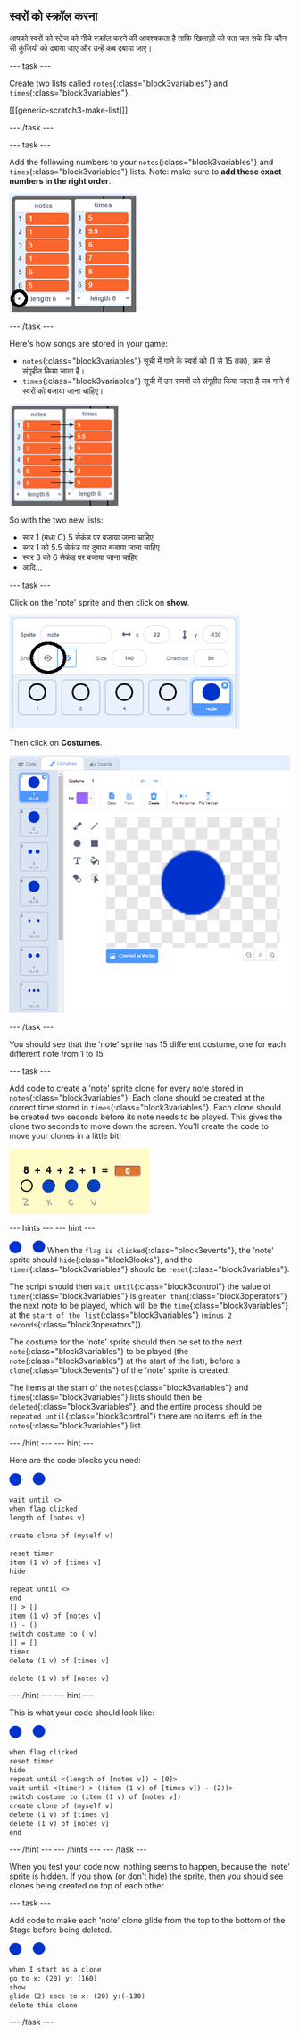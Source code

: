 ## स्वरों को स्क्रॉल करना

आपको स्वरों को स्टेज को नीचे स्क्रॉल करने की आवश्यकता है ताकि खिलाड़ी को पता चल सके कि कौन सी कुंजियों को दबाया जाए और उन्हें कब दबाया जाए।

\--- task \---

Create two lists called `notes`{:class="block3variables"} and `times`{:class="block3variables"}.

[[[generic-scratch3-make-list]]]

\--- /task \---

\--- task \---

Add the following numbers to your `notes`{:class="block3variables"} and `times`{:class="block3variables"} lists. Note: make sure to **add these exact numbers in the right order**.

![Add notes and times to lists](images/lists-add-annotated.png)

\--- /task \---

Here's how songs are stored in your game:

+ `notes`{:class="block3variables"} सूची में गाने के स्वरों को (1 से 15 तक), क्रम से संगृहीत किया जाता है।
+ `times`{:class="block3variables"} सूची में उन समयों को संगृहीत किया जाता है जब गाने में स्वरों को बजाया जाना चाहिए।

![Explaining lists](images/lists-explain.png)

So with the two new lists:

+ स्वर 1 (मध्य C) 5 सेकंड पर बजाया जाना चाहिए
+ स्वर 1 को 5.5 सेकंड पर दुबारा बजाया जाना चाहिए
+ स्वर 3 को 6 सेकंड पर बजाया जाना चाहिए
+ आदि...

\--- task \---

Click on the 'note' sprite and then click on **show**.

![Show the bar sprite](images/note-show-annotated.png)

Then click on **Costumes**.

![Bar sprite costumes](images/note-costumes.png)

\--- /task \---

You should see that the 'note' sprite has 15 different costume, one for each different note from 1 to 15.

\--- task \---

Add code to create a 'note' sprite clone for every note stored in `notes`{:class="block3variables"}. Each clone should be created at the correct time stored in `times`{:class="block3variables"}. Each clone should be created two seconds before its note needs to be played. This gives the clone two seconds to move down the screen. You'll create the code to move your clones in a little bit!

![Testing clones](images/clones-test.png)

\--- hints \--- \--- hint \---

![note](images/note-sprite.png) When the `flag is clicked`{:class="block3events"}, the 'note' sprite should `hide`{:class="block3looks"}, and the `timer`{:class="block3variables"} should be `reset`{:class="block3variables"}.

The script should then `wait until`{:class="block3control"} the value of `timer`{:class="block3variables"} is `greater than`{:class="block3operators"} the next note to be played, which will be the `time`{:class="block3variables"} at the `start of the list`{:class="block3variables"} (`minus 2 seconds`{:class="block3operators"}).

The costume for the 'note' sprite should then be set to the next `note`{:class="block3variables"} to be played (the `note`{:class="block3variables"} at the start of the list), before a `clone`{:class="block3events"} of the 'note' sprite is created.

The items at the start of the `notes`{:class="block3variables"} and `times`{:class="block3variables"} lists should then be `deleted`{:class="block3variables"}, and the entire process should be `repeated until`{:class="block3control"} there are no items left in the `notes`{:class="block3variables"} list.

\--- /hint \--- \--- hint \---

Here are the code blocks you need:

![note](images/note-sprite.png)

```blocks3
wait until <>
when flag clicked
length of [notes v]

create clone of (myself v)

reset timer
item (1 v) of [times v]
hide

repeat until <>
end
[] > []
item (1 v) of [notes v]
() - ()
switch costume to ( v)
[] = []
timer
delete (1 v) of [times v]

delete (1 v) of [notes v]
```

\--- /hint \--- \--- hint \---

This is what your code should look like:

![note](images/note-sprite.png)

```blocks3
when flag clicked
reset timer
hide
repeat until <(length of [notes v]) = [0]>
wait until <(timer) > ((item (1 v) of [times v]) - (2))>
switch costume to (item (1 v) of [notes v])
create clone of (myself v)
delete (1 v) of [times v]
delete (1 v) of [notes v]
end
```

\--- /hint \--- \--- /hints \--- \--- /task \---

When you test your code now, nothing seems to happen, because the 'note' sprite is hidden. If you show (or don't hide) the sprite, then you should see clones being created on top of each other.

\--- task \---

Add code to make each 'note' clone glide from the top to the bottom of the Stage before being deleted.

![note](images/note-sprite.png)

```blocks3
when I start as a clone
go to x: (20) y: (160)
show
glide (2) secs to x: (20) y:(-130)
delete this clone
```

\--- /task \---